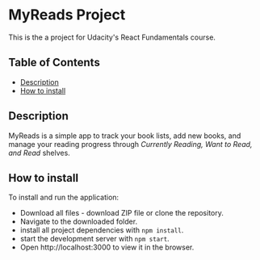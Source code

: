 # MyReads Project

This is the a project for Udacity's React Fundamentals course.

## Table of Contents

* [Description](#description)
* [How to install](#howtoinstall)

## Description

MyReads is a simple app to track your book lists, add new books, 
and manage your reading progress through *Currently Reading, Want to Read, and Read* shelves.  

## How to install

To install and run the application:

* Download all files - download ZIP file or clone the repository.
* Navigate to the downloaded folder.
* install all project dependencies with `npm install`.
* start the development server with `npm start`.
* Open http://localhost:3000 to view it in the browser.
